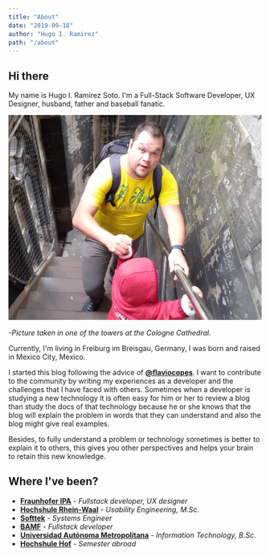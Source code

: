 ```yaml
---
title: "About"
date: "2019-09-18"
author: "Hugo I. Ramirez"
path: "/about"
---
```


## Hi there

My name is Hugo I. Ramirez Soto. I'm a Full-Stack Software Developer, UX Designer, husband, father and baseball fanatic.

![Personal picture](src/../../images/about.jpg)

<em>-Picture taken in one of the towers at the Cologne Cathedral.</em>

Currently, I'm living in Freiburg im Breisgau, Germany, I was born and raised in Mexico City, Mexico.

I started this blog following the advice of [**@flaviocopes**](https://twitter.com/flaviocopes). I want to contribute to the community by writing my experiences as a developer and the challenges that I have faced with others. Sometimes when a developer is studying a new technology it is often easy for him or her to review a blog than study the docs of that technology because he or she knows that the blog will explain the problem in words that they can understand and also the blog might give real examples.

Besides, to fully understand a problem or technology sometimes is better to explain it to others, this gives you other perspectives and helps your brain to retain this new knowledge.

## Where I've been?

- [**Fraunhofer IPA**](https://www.ipa.fraunhofer.de/) - <em>Fullstack developer, UX designer</em>
- [**Hochshule Rhein-Waal**](https://www.hochschule-rhein-waal.de/en) - <em>Usability Engineering, M.Sc.</em>
- [**Softtek**](https://www.softtek.com/) - <em>Systems Engineer</em>
- [**BAMF**](https://bamf.com.mx/) - <em>Fullstack developer</em>
- [**Universidad Autónoma Metropolitana**](http://www.cua.uam.mx/) - <em>Information Technology, B.Sc.</em>
- [**Hochshule Hof**](https://www.hof-university.de/) - <em>Semester abroad</em>
